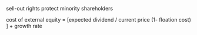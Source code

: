 sell-out rights protect minority shareholders

cost of external equity = [expected dividend / current price (1- floation cost) ] + growth rate
